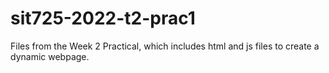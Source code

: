 # sit725-2022-t2-prac1
Files from the Week 2 Practical, which includes html and js files to create a dynamic webpage.
